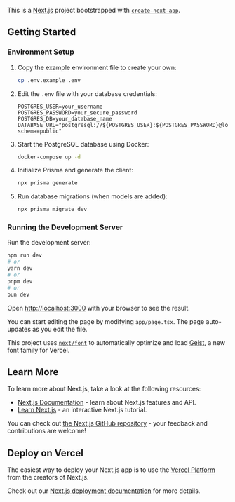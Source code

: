 This is a [Next.js](https://nextjs.org) project bootstrapped with [`create-next-app`](https://nextjs.org/docs/app/api-reference/cli/create-next-app).

## Getting Started

### Environment Setup

1. Copy the example environment file to create your own:
   ```bash
   cp .env.example .env
   ```

2. Edit the `.env` file with your database credentials:
   ```
   POSTGRES_USER=your_username
   POSTGRES_PASSWORD=your_secure_password
   POSTGRES_DB=your_database_name
   DATABASE_URL="postgresql://${POSTGRES_USER}:${POSTGRES_PASSWORD}@localhost:5432/${POSTGRES_DB}?schema=public"
   ```

3. Start the PostgreSQL database using Docker:
   ```bash
   docker-compose up -d
   ```

4. Initialize Prisma and generate the client:
   ```bash
   npx prisma generate
   ```

5. Run database migrations (when models are added):
   ```bash
   npx prisma migrate dev
   ```

### Running the Development Server

Run the development server:

```bash
npm run dev
# or
yarn dev
# or
pnpm dev
# or
bun dev
```

Open [http://localhost:3000](http://localhost:3000) with your browser to see the result.

You can start editing the page by modifying `app/page.tsx`. The page auto-updates as you edit the file.

This project uses [`next/font`](https://nextjs.org/docs/app/building-your-application/optimizing/fonts) to automatically optimize and load [Geist](https://vercel.com/font), a new font family for Vercel.

## Learn More

To learn more about Next.js, take a look at the following resources:

- [Next.js Documentation](https://nextjs.org/docs) - learn about Next.js features and API.
- [Learn Next.js](https://nextjs.org/learn) - an interactive Next.js tutorial.

You can check out [the Next.js GitHub repository](https://github.com/vercel/next.js) - your feedback and contributions are welcome!

## Deploy on Vercel

The easiest way to deploy your Next.js app is to use the [Vercel Platform](https://vercel.com/new?utm_medium=default-template&filter=next.js&utm_source=create-next-app&utm_campaign=create-next-app-readme) from the creators of Next.js.

Check out our [Next.js deployment documentation](https://nextjs.org/docs/app/building-your-application/deploying) for more details.
